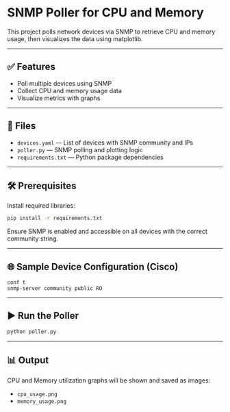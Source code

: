 # SNMP Poller for CPU and Memory

This project polls network devices via SNMP to retrieve CPU and memory usage, then visualizes the data using matplotlib.

---

## ✅ Features

- Poll multiple devices using SNMP
- Collect CPU and memory usage data
- Visualize metrics with graphs

---

## 📁 Files

- `devices.yaml` — List of devices with SNMP community and IPs
- `poller.py` — SNMP polling and plotting logic
- `requirements.txt` — Python package dependencies

---

## 🛠️ Prerequisites

Install required libraries:

```bash
pip install -r requirements.txt
```

Ensure SNMP is enabled and accessible on all devices with the correct community string.

---

## 🌐 Sample Device Configuration (Cisco)

```
conf t
snmp-server community public RO
```

---

## ▶️ Run the Poller

```bash
python poller.py
```

---

## 📊 Output

CPU and Memory utilization graphs will be shown and saved as images:

- `cpu_usage.png`
- `memory_usage.png`

